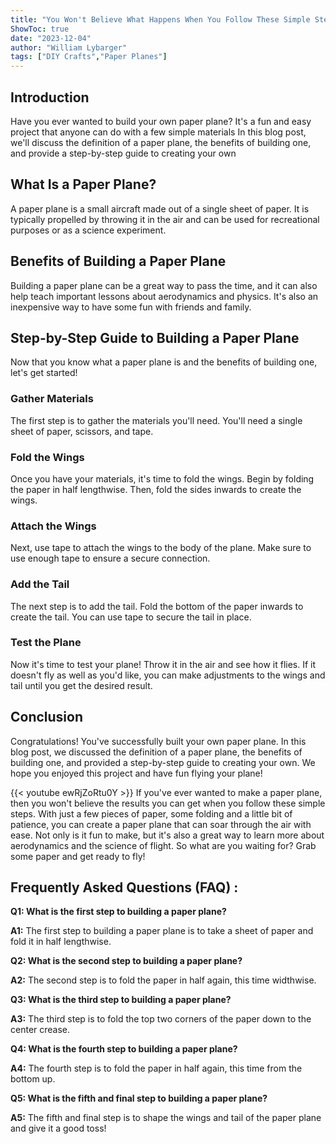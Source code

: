 ```yaml
---
title: "You Won't Believe What Happens When You Follow These Simple Steps to Building a Paper Plane!"
ShowToc: true 
date: "2023-12-04"
author: "William Lybarger" 
tags: ["DIY Crafts","Paper Planes"]
---
```

## Introduction

Have you ever wanted to build your own paper plane? It's a fun and easy project that anyone can do with a few simple materials In this blog post, we'll discuss the definition of a paper plane, the benefits of building one, and provide a step-by-step guide to creating your own 

## What Is a Paper Plane?

A paper plane is a small aircraft made out of a single sheet of paper. It is typically propelled by throwing it in the air and can be used for recreational purposes or as a science experiment. 

## Benefits of Building a Paper Plane

Building a paper plane can be a great way to pass the time, and it can also help teach important lessons about aerodynamics and physics. It's also an inexpensive way to have some fun with friends and family. 

## Step-by-Step Guide to Building a Paper Plane

Now that you know what a paper plane is and the benefits of building one, let's get started! 

### Gather Materials 

The first step is to gather the materials you'll need. You'll need a single sheet of paper, scissors, and tape. 

### Fold the Wings 

Once you have your materials, it's time to fold the wings. Begin by folding the paper in half lengthwise. Then, fold the sides inwards to create the wings. 

### Attach the Wings 

Next, use tape to attach the wings to the body of the plane. Make sure to use enough tape to ensure a secure connection. 

### Add the Tail 

The next step is to add the tail. Fold the bottom of the paper inwards to create the tail. You can use tape to secure the tail in place. 

### Test the Plane 

Now it's time to test your plane! Throw it in the air and see how it flies. If it doesn't fly as well as you'd like, you can make adjustments to the wings and tail until you get the desired result. 

## Conclusion

Congratulations! You've successfully built your own paper plane. In this blog post, we discussed the definition of a paper plane, the benefits of building one, and provided a step-by-step guide to creating your own. We hope you enjoyed this project and have fun flying your plane!

{{< youtube ewRjZoRtu0Y >}} 
If you've ever wanted to make a paper plane, then you won't believe the results you can get when you follow these simple steps. With just a few pieces of paper, some folding and a little bit of patience, you can create a paper plane that can soar through the air with ease. Not only is it fun to make, but it's also a great way to learn more about aerodynamics and the science of flight. So what are you waiting for? Grab some paper and get ready to fly!

## Frequently Asked Questions (FAQ) :
**Q1: What is the first step to building a paper plane?**

**A1:** The first step to building a paper plane is to take a sheet of paper and fold it in half lengthwise.

**Q2: What is the second step to building a paper plane?**

**A2:** The second step is to fold the paper in half again, this time widthwise.

**Q3: What is the third step to building a paper plane?**

**A3:** The third step is to fold the top two corners of the paper down to the center crease.

**Q4: What is the fourth step to building a paper plane?**

**A4:** The fourth step is to fold the paper in half again, this time from the bottom up.

**Q5: What is the fifth and final step to building a paper plane?**

**A5:** The fifth and final step is to shape the wings and tail of the paper plane and give it a good toss!



